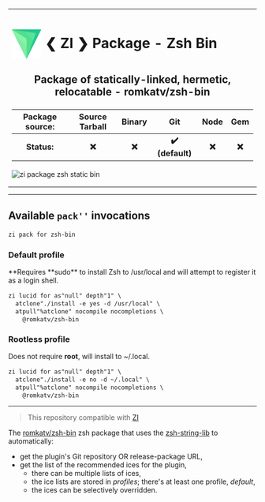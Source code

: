 <div align="center"><table><tr><td>
  <h1><a target="_self" href="https://github.com/z-shell/zi/">
    <img align="center" src="https://github.com/z-shell/zi/raw/main/docs/images/logo.svg" width="60px" height="60px" alt="ZI Logo" /></a>
    ❮ ZI ❯ Package - Zsh Bin </h1>
<h2 align="center">
<p> Package of statically-linked, hermetic, relocatable - romkatv/zsh-bin </p>
</h2>
<h3 align="center">

| **Package source:** | Source Tarball | Binary |             Git              | Node | Gem |
| :-----------------: | :------------: | :----: | :--------------------------: | :--: | :-: |
|     **Status:**     |      :x:       |  :x:   | :heavy_check_mark: (default) | :x:  | :x: |

</h3>
<p><img align="center" src="https://user-images.githubusercontent.com/59910950/161060980-8bc70578-e086-4a51-8cd4-ed3d7289f216.gif" width="100%" height="auto" alt="zi package zsh static bin" /></p>
</td></tr></table></div><hr />

## Available `pack''` invocations

```zsh
zi pack for zsh-bin
```

### Default profile

**Requires **sudo\*\* to install Zsh to /usr/local and will attempt to register it as a login shell.

```shell
zi lucid for as"null" depth"1" \
  atclone"./install -e yes -d /usr/local" \
  atpull"%atclone" nocompile nocompletions \
    @romkatv/zsh-bin
```

### Rootless profile

Does not require **root**, will install to ~/.local.

```shell
zi lucid for as"null" depth"1" \
  atclone"./install -e no -d ~/.local" \
  atpull"%atclone" nocompile nocompletions \
    @romkatv/zsh-bin
```

---

> This repository compatible with [ZI](https://github.com/z-shell-zi)

The [romkatv/zsh-bin](https://github.com/romkatv/zsh-bin) zsh package that uses the [zsh-string-lib](https://github.com/z-shell/zsh-string-lib) to automatically:

- get the plugin's Git repository OR release-package URL,
- get the list of the recommended ices for the plugin,
  - there can be multiple lists of ices,
  - the ice lists are stored in _profiles_; there's at least one profile, _default_,
  - the ices can be selectively overridden.

